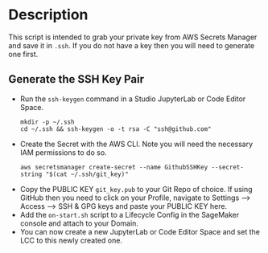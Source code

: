 # Description

This script is intended to grab your private key from AWS Secrets Manager and save it in `.ssh`. If you do not have a key then you will need to generate one first.

## Generate the SSH Key Pair

- Run the `ssh-keygen` command in a Studio JupyterLab or Code Editor Space.
  ```shell
  mkdir -p ~/.ssh
  cd ~/.ssh && ssh-keygen -o -t rsa -C "ssh@github.com"
  ```
- Create the Secret with the AWS CLI. Note you will need the necessary IAM permissions to do so.
  ```shell
  aws secretsmanager create-secret --name GithubSSHKey --secret-string "$(cat ~/.ssh/git_key)"
  ```
- Copy the PUBLIC KEY `git_key.pub` to your Git Repo of choice. If using GitHub then you need to click on your Profile, navigate to Settings --> Access --> SSH & GPG keys and paste your PUBLIC KEY here.
- Add the `on-start.sh` script to a Lifecycle Config in the SageMaker console and attach to your Domain.
- You can now create a new JupyterLab or Code Editor Space and set the LCC to this newly created one.